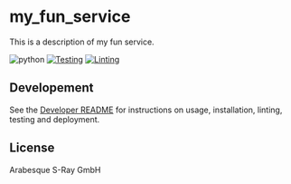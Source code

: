 # my_fun_service

This is a description of my fun service.

![python](https://img.shields.io/badge/python-3.11-blue.svg)
[![Testing](https://github.com/egorman-sray/test-template/actions/workflows/testing.yaml/badge.svg)](https://github.com/egorman-sray/test-template/actions/workflows/testing.yaml)
[![Linting](https://github.com/egorman-sray/test-template/actions/workflows/linting.yaml/badge.svg)](https://github.com/egorman-sray/test-template/actions/workflows/linting.yaml)

## Developement

See the [Developer README](./DEVELOPER.md) for instructions on usage, installation, linting, testing and deployment.

## License

Arabesque S-Ray GmbH
